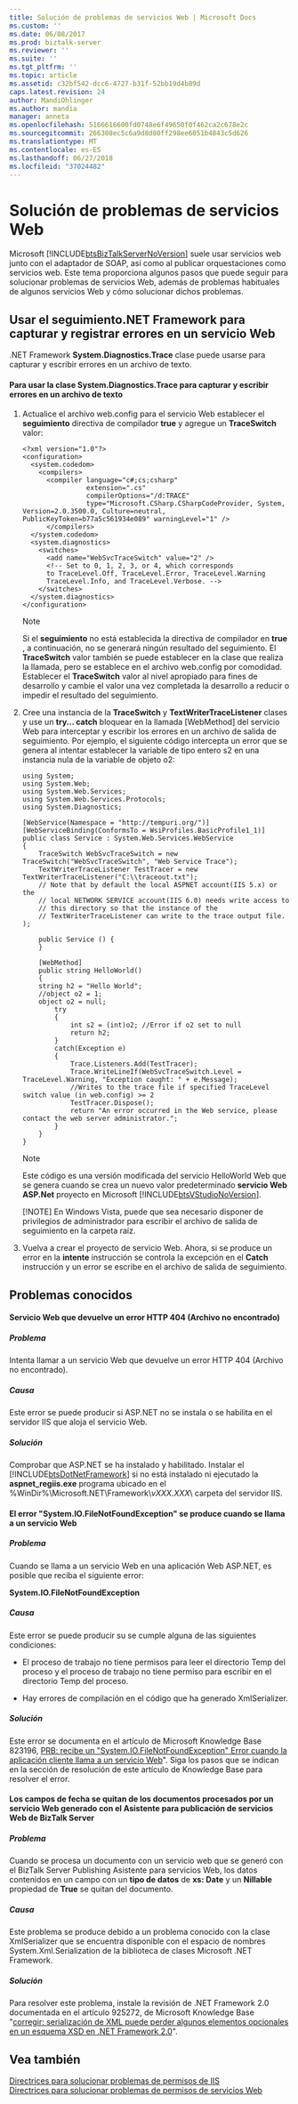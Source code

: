 ```yaml
---
title: Solución de problemas de servicios Web | Microsoft Docs
ms.custom: ''
ms.date: 06/08/2017
ms.prod: biztalk-server
ms.reviewer: ''
ms.suite: ''
ms.tgt_pltfrm: ''
ms.topic: article
ms.assetid: c32bf542-dcc6-4727-b31f-52bb19d4b89d
caps.latest.revision: 24
author: MandiOhlinger
ms.author: mandia
manager: anneta
ms.openlocfilehash: 5166616600fd0748e6f49650f0f462ca2c678e2c
ms.sourcegitcommit: 266308ec5c6a9d8d80ff298ee6051b4843c5d626
ms.translationtype: MT
ms.contentlocale: es-ES
ms.lasthandoff: 06/27/2018
ms.locfileid: "37024482"
---
```

# <a name="troubleshooting-web-services"></a>Solución de problemas de servicios Web
Microsoft [!INCLUDE[btsBizTalkServerNoVersion](../includes/btsbiztalkservernoversion-md.md)] suele usar servicios web junto con el adaptador de SOAP, así como al publicar orquestaciones como servicios web. Este tema proporciona algunos pasos que puede seguir para solucionar problemas de servicios Web, además de problemas habituales de algunos servicios Web y cómo solucionar dichos problemas.  
  
## <a name="use-net-framework-tracing-to-capture-and-log-errors-in-a-web-service"></a>Usar el seguimiento.NET Framework para capturar y registrar errores en un servicio Web  
 .NET Framework **System.Diagnostics.Trace** clase puede usarse para capturar y escribir errores en un archivo de texto.  
  
#### <a name="to-use-the-systemdiagnosticstrace-class-to-capture-and-write-errors-to-a-text-file"></a>Para usar la clase System.Diagnostics.Trace para capturar y escribir errores en un archivo de texto  
  
1. Actualice el archivo web.config para el servicio Web establecer el **seguimiento** directiva de compilador **true** y agregue un **TraceSwitch** valor:  
  
   ```  
   <?xml version="1.0"?>  
   <configuration>  
     <system.codedom>  
       <compilers>  
         <compiler language="c#;cs;csharp"   
                   extension=".cs"   
                   compilerOptions="/d:TRACE"  
                   type="Microsoft.CSharp.CSharpCodeProvider, System, Version=2.0.3500.0, Culture=neutral, PublicKeyToken=b77a5c561934e089" warningLevel="1" />  
         </compilers>  
     </system.codedom>  
     <system.diagnostics>  
       <switches>  
         <add name="WebSvcTraceSwitch" value="2" />  
         <!-- Set to 0, 1, 2, 3, or 4, which corresponds   
         to TraceLevel.Off, TraceLevel.Error, TraceLevel.Warning  
         TraceLevel.Info, and TraceLevel.Verbose. -->  
       </switches>  
     </system.diagnostics>  
   </configuration>  
   ```  
  
   > [!NOTE]
   >  Si el **seguimiento** no está establecida la directiva de compilador en **true** , a continuación, no se generará ningún resultado del seguimiento. El **TraceSwitch** valor también se puede establecer en la clase que realiza la llamada, pero se establece en el archivo web.config por comodidad. Establecer el **TraceSwitch** valor al nivel apropiado para fines de desarrollo y cambie el valor una vez completada la desarrollo a reducir o impedir el resultado del seguimiento.  
  
2. Cree una instancia de la **TraceSwitch** y **TextWriterTraceListener** clases y use un **try... catch** bloquear en la llamada [WebMethod] del servicio Web para interceptar y escribir los errores en un archivo de salida de seguimiento. Por ejemplo, el siguiente código intercepta un error que se genera al intentar establecer la variable de tipo entero s2 en una instancia nula de la variable de objeto o2:  
  
   ```  
   using System;  
   using System.Web;  
   using System.Web.Services;  
   using System.Web.Services.Protocols;  
   using System.Diagnostics;  
  
   [WebService(Namespace = "http://tempuri.org/")]  
   [WebServiceBinding(ConformsTo = WsiProfiles.BasicProfile1_1)]  
   public class Service : System.Web.Services.WebService  
   {  
       TraceSwitch WebSvcTraceSwitch = new TraceSwitch("WebSvcTraceSwitch", "Web Service Trace");  
       TextWriterTraceListener TestTracer = new TextWriterTraceListener("C:\\traceout.txt");  
       // Note that by default the local ASPNET account(IIS 5.x) or the   
       // local NETWORK SERVICE account(IIS 6.0) needs write access to  
       // this directory so that the instance of the   
       // TextWriterTraceListener can write to the trace output file.  
   );  
  
       public Service () {  
       }  
  
       [WebMethod]  
       public string HelloWorld()   
       {  
       string h2 = "Hello World";  
       //object o2 = 1;  
       object o2 = null;  
           try  
           {  
               int s2 = (int)o2; //Error if o2 set to null   
               return h2;  
           }  
           catch(Exception e)  
           {  
               Trace.Listeners.Add(TestTracer);  
               Trace.WriteLineIf(WebSvcTraceSwitch.Level = TraceLevel.Warning, "Exception caught: " + e.Message);  
               //Writes to the trace file if specified TraceLevel switch value (in web.config) >= 2  
               TestTracer.Dispose();  
               return "An error occurred in the Web service, please contact the web server administrator.";  
           }  
       }  
   }  
   ```  
  
   > [!NOTE]
   >  Este código es una versión modificada del servicio HelloWorld Web que se genera cuando se crea un nuevo valor predeterminado **servicio Web ASP.Net** proyecto en Microsoft [!INCLUDE[btsVStudioNoVersion](../includes/btsvstudionoversion-md.md)].  
   > 
   > [!NOTE]
   >  En Windows Vista, puede que sea necesario disponer de privilegios de administrador para escribir el archivo de salida de seguimiento en la carpeta raíz.  
  
3. Vuelva a crear el proyecto de servicio Web. Ahora, si se produce un error en la **intente** instrucción se controla la excepción en el **Catch** instrucción y un error se escribe en el archivo de salida de seguimiento.  
  
## <a name="known-issues"></a>Problemas conocidos  
  
#### <a name="a-web-service-returns-an-http-404-file-not-found-error"></a>Servicio Web que devuelve un error HTTP 404 (Archivo no encontrado)  
  
##### <a name="problem"></a>Problema  
 Intenta llamar a un servicio Web que devuelve un error HTTP 404 (Archivo no encontrado).  
  
##### <a name="cause"></a>Causa  
 Este error se puede producir si ASP.NET no se instala o se habilita en el servidor IIS que aloja el servicio Web.  
  
##### <a name="resolution"></a>Solución  
 Comprobar que ASP.NET se ha instalado y habilitado. Instalar el [!INCLUDE[btsDotNetFramework](../includes/btsdotnetframework-md.md)] si no está instalado ni ejecutado la **aspnet_regiis.exe** programa ubicado en el %WinDir%\Microsoft.NET\Framework\\*vXXX.XXX*\ carpeta del servidor IIS.  
  
#### <a name="a-systemiofilenotfoundexception-error-occurs-when-a-web-service-is-called"></a>El error "System.IO.FileNotFoundException" se produce cuando se llama a un servicio Web  
  
##### <a name="problem"></a>Problema  
 Cuando se llama a un servicio Web en una aplicación Web ASP.NET, es posible que reciba el siguiente error:  
  
 **System.IO.FileNotFoundException**  
  
##### <a name="cause"></a>Causa  
 Este error se puede producir su se cumple alguna de las siguientes condiciones:  
  
-   El proceso de trabajo no tiene permisos para leer el directorio Temp del proceso y el proceso de trabajo no tiene permiso para escribir en el directorio Temp del proceso.  
  
-   Hay errores de compilación en el código que ha generado XmlSerializer.  
  
##### <a name="resolution"></a>Solución  
 Este error se documenta en el artículo de Microsoft Knowledge Base 823196, [PRB: recibe un "System.IO.FileNotFoundException" Error cuando la aplicación cliente llama a un servicio Web](http://go.microsoft.com/fwlink/?LinkID=84694)". Siga los pasos que se indican en la sección de resolución de este artículo de Knowledge Base para resolver el error.  
  
#### <a name="date-fields-are-removed-from-documents-processed-by-a-web-service-generated-with-the-biztalk-server-web-services-publishing-wizard"></a>Los campos de fecha se quitan de los documentos procesados por un servicio Web generado con el Asistente para publicación de servicios Web de BizTalk Server  
  
##### <a name="problem"></a>Problema  
 Cuando se procesa un documento con un servicio web que se generó con el BizTalk Server Publishing Asistente para servicios Web, los datos contenidos en un campo con un **tipo de datos** de **xs: Date** y un  **Nillable** propiedad de **True** se quitan del documento.  
  
##### <a name="cause"></a>Causa  
 Este problema se produce debido a un problema conocido con la clase XmlSerializer que se encuentra disponible con el espacio de nombres System.Xml.Serialization de la biblioteca de clases Microsoft .NET Framework.  
  
##### <a name="resolution"></a>Solución  
 Para resolver este problema, instale la revisión de .NET Framework 2.0 documentada en el artículo 925272, de Microsoft Knowledge Base "[corregir: serialización de XML puede perder algunos elementos opcionales en un esquema XSD en .NET Framework 2.0](http://go.microsoft.com/fwlink/?LinkId=84696)".  
  
## <a name="see-also"></a>Vea también  
 [Directrices para solucionar problemas de permisos de IIS](../core/guidelines-for-resolving-iis-permissions-problems.md)   
 [Directrices para solucionar problemas de permisos de servicios Web](../core/guidelines-for-resolving-web-services-permissions-problems.md)